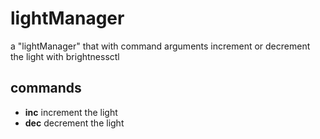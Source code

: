 # lightManager
a "lightManager" that with command arguments increment or decrement the light with brightnessctl
## commands
- **inc** increment the light
- **dec** decrement the light

